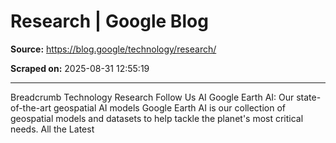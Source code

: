 # Research | Google Blog

**Source:** https://blog.google/technology/research/

**Scraped on:** 2025-08-31 12:55:19

---

Breadcrumb
Technology
Research
Follow Us
AI
Google Earth AI: Our state-of-the-art geospatial AI models
Google Earth AI is our collection of geospatial models and datasets to help tackle the planet's most critical needs.
All the Latest